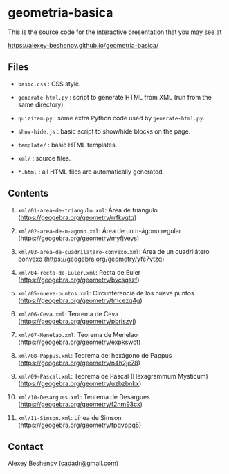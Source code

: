 # geometria-basica

This is the source code for the interactive presentation that you may see at

https://alexey-beshenov.github.io/geometria-basica/


## Files

* `basic.css` : CSS style.
* `generate-html.py` : script to generate HTML from XML
  (run from the same directory).
* `quizitem.py` : some extra Python code used by `generate-html.py`.
* `show-hide.js` : basic script to show/hide blocks on the page.

* `template/` : basic HTML templates.
* `xml/` : source files.

* `*.html` : all HTML files are automatically generated.


## Contents

1. `xml/01-area-de-triangulo.xml`: Área de triángulo
   (https://geogebra.org/geometry/rrfkyqtq)

2. `xml/02-area-de-n-agono.xml`: Área de un n-ágono regular
   (https://geogebra.org/geometry/myfjveys)

3. `xml/03-area-de-cuadrilatero-convexo.xml`: Área de un cuadrilátero convexo
   (https://geogebra.org/geometry/yfe7vtzq)

4. `xml/04-recta-de-Euler.xml`: Recta de Euler
   (https://geogebra.org/geometry/bvcsqszf)

5. `xml/05-nueve-puntos.xml`: Circunferencia de los nueve puntos
   (https://geogebra.org/geometry/tmcezq4g)

6. `xml/06-Ceva.xml`: Teorema de Ceva
   (https://geogebra.org/geometry/pbrjszyj)

7. `xml/07-Menelao.xml`: Teorema de Menelao
   (https://geogebra.org/geometry/expkswct)

8. `xml/08-Pappus.xml`: Teorema del hexágono de Pappus
   (https://geogebra.org/geometry/n4h2je78)

9. `xml/09-Pascal.xml`: Teorema de Pascal (Hexagrammum Mysticum)
   (https://geogebra.org/geometry/uzbzbnkx)

10. `xml/10-Desargues.xml`: Teorema de Desargues
    (https://geogebra.org/geometry/f2nm93cx)

11. `xml/11-Simson.xml`: Línea de Simson
    (https://geogebra.org/geometry/fpqvppq5)


## Contact

Alexey Beshenov (cadadr@gmail.com)
